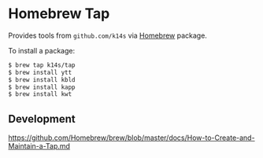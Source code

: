 # Homebrew Tap

Provides tools from `github.com/k14s` via [Homebrew](http://brew.sh/) package.

To install a package:

```bash
$ brew tap k14s/tap
$ brew install ytt
$ brew install kbld
$ brew install kapp
$ brew install kwt
```

## Development

https://github.com/Homebrew/brew/blob/master/docs/How-to-Create-and-Maintain-a-Tap.md
